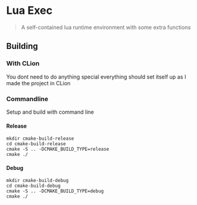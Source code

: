 # Lua Exec

> A self-contained lua runtime environment with some extra functions

## Building

### With CLion

You dont need to do anything special everything should set itself up as I made the project in CLion

### Commandline

Setup and build with command line

#### Release

```shell
mkdir cmake-build-release
cd cmake-build-release
cmake -S .. -DCMAKE_BUILD_TYPE=release
cmake ./
```

#### Debug

```shell
mkdir cmake-build-debug
cd cmake-build-debug
cmake -S .. -DCMAKE_BUILD_TYPE=debug
cmake ./
```